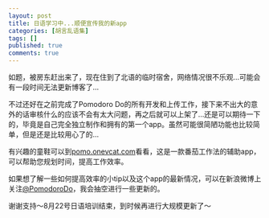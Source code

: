 ```yaml
---
layout: post
title: 日语学习中...顺便宣传我的新app
categories: [胡言乱语集]
tags: []
published: true
comments: true
---
```

<p><!--:zh-->如题，被房东赶出来了，现在住到了北语的临时宿舍，网络情况很不乐观...可能会有一段时间无法更新博客了...</p>

<p>不过还好在之前完成了Pomodoro Do的所有开发和上传工作，接下来不出大的意外的话审核什么的应该不会有太大问题，再之后就可以上架了...还是可以期待一下的，毕竟是自己完全独立制作和拥有的第一个app。虽然可能很简陋功能也比较简单，但是还是比较用心了的...</p>

<p>有兴趣的童鞋可以到<a href="http://pomo.onevcat.com">pomo.onevcat.com</a>看看，这是一款番茄工作法的辅助app，可以帮助您规划时间，提高工作效率。</p>

<p>如果想了解一些如何提高效率的小tip以及这个app的最新情况，可以在新浪微博上关注<a href="http://weibo.com/pomodorodo">@PomodoroDo</a>，我会抽空进行一些更新的。</p>

<p>谢谢支持～8月22号日语培训结束，到时候再进行大规模更新了～</p>

